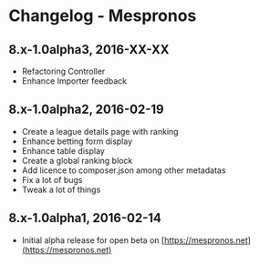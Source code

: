 # Changelog - Mespronos 
## 8.x-1.0alpha3, 2016-XX-XX
  - Refactoring Controller
  - Enhance Importer feedback
  
## 8.x-1.0alpha2, 2016-02-19
  - Create a league details page with ranking
  - Enhance betting form display 
  - Enhance table display
  - Create a global ranking block 
  - Add licence to composer.json among other metadatas
  - Fix a lot of bugs
  - Tweak a lot of things
  
## 8.x-1.0alpha1, 2016-02-14
  - Initial alpha release for open beta on [https://mespronos.net](https://mespronos.net)